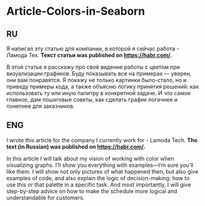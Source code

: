 # Article-Colors-in-Seaborn


## RU
Я написал эту статью для компании, в которой я сейчас работа - Ламода Тех.
**Текст статьи was published on https://habr.com/.**

В этой статье я расскажу про своё видение работы с цветом при визуализации графиков. Буду показывать все на примерах — уверен, они вам понравятся.
Я покажу не только картинки было-стало, но и приведу примеры кода, а также объясню логику принятия решений: как использовать ту или иную палитру в конкретной задаче. И что самое главное, дам пошаговые советы, как сделать график логичнее и понятнее для заказчиков.


## ENG
I wrote this article for the company I currently work for - Lamoda Tech.
**The text (in Russian) was published on https://habr.com/.**

In this article I will talk about my vision of working with color when visualizing graphs. I’ll show you everything with examples—I’m sure you’ll like them.
I will show not only pictures of what happened then, but also give examples of code, and also explain the logic of decision-making: how to use this or that palette in a specific task. And most importantly, I will give step-by-step advice on how to make the schedule more logical and understandable for customers.
